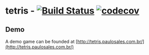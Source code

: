# tetris - [![Build Status](https://travis-ci.com/paulosales/tetris.svg?branch=dev)](https://travis-ci.com/paulosales/tetris) [![codecov](https://codecov.io/gh/paulosales/tetris/branch/dev/graph/badge.svg)](https://codecov.io/gh/paulosales/tetris)

## Demo

A demo game can be founded at [http://tetris.paulosales.com.br/](http://tetris.paulosales.com.br/)
